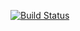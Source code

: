[![Build Status](https://travis-ci.org/zjhmale/sft.svg?branch=master)](https://travis-ci.org/zjhmale/sft)